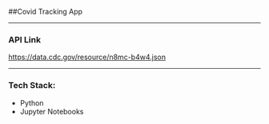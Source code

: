 ##Covid Tracking App

---

### API Link
https://data.cdc.gov/resource/n8mc-b4w4.json

---

### Tech Stack:
- Python
- Jupyter Notebooks